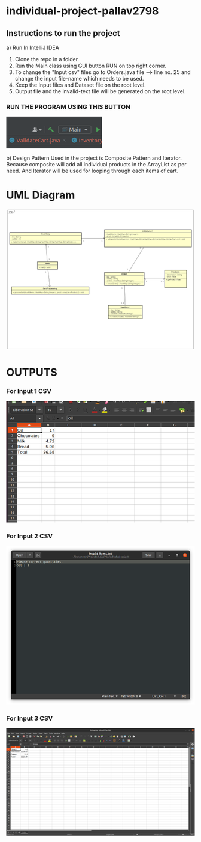 # individual-project-pallav2798

## Instructions to run the project

a) Run In IntelliJ IDEA
1) Clone the repo in a folder.
2) Run the Main class using GUI button RUN on top right corner.
3) To change the "Input csv" files go to Orders.java file ==> line no. 25 and change the input file-name which needs to be used.
4) Keep the Input files and Dataset file on the root level.
5) Output file and the invalid-text file will be generated on the root level.

### RUN THE PROGRAM USING THIS BUTTON
![](button.png)


b)  Design Pattern Used in the project is Composite Pattern and Iterator. Because composite will add all individual products in the ArrayList as per need. And Iterator will be used for looping through each items of cart.
 
# UML Diagram

![](individual-proj.jpg)

# OUTPUTS

### For Input 1 CSV

![](output1.png)

### For Input 2 CSV

![](invalid-1.png)

### For Input 3 CSV

![](output3.png)